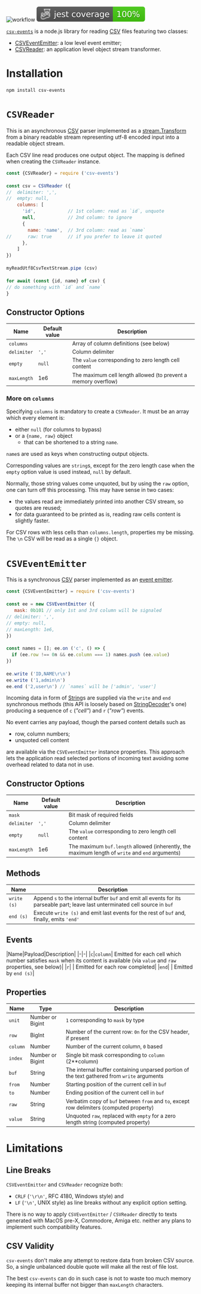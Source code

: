 ![workflow](https://github.com/do-/node-csv-events/actions/workflows/main.yml/badge.svg)
![Jest coverage](./badges/coverage-jest%20coverage.svg)

[`csv-events`](https://github.com/do-/node-csv-events) is a node.js library for reading [CSV](https://datatracker.ietf.org/doc/html/rfc4180) files featuring two classes:

* [CSVEventEmitter](CSVEventEmitter): a low level event emitter;
* [CSVReader](CSVReader): an application level object stream transformer.

# Installation
```
npm install csv-events
```

# `CSVReader` 

This is an asynchronous [CSV](https://datatracker.ietf.org/doc/html/rfc4180) parser implemented as a [stream.Transform](https://nodejs.org/docs/latest/api/stream.html#class-streamtransform) from a binary readable stream representing utf-8 encoded input into a readable object stream.

Each CSV line read produces one output object. The mapping is defined when creating the `CSVReader` instance.

```js
const {CSVReader} = require ('csv-events')

const csv = CSVReader ({
//  delimiter: ',',
//  empty: null,
    columns: [
      'id',            // 1st column: read as `id`, unquote
      null,            // 2nd column: to ignore
      {
        name: 'name',  // 3rd column: read as `name`
//      raw: true      // if you prefer to leave it quoted
      }, 
    ]
})

myReadUtf8CsvTextStream.pipe (csv)

for await (const {id, name} of csv) {
// do something with `id` and `name` 
}
```

## Constructor Options
|Name|Default value|Description|
|-|-|-|
|`columns`| |Array of column definitions (see below)|
|`delimiter`|`','`|Column delimiter|
|`empty`|`null`|The `value` corresponding to zero length cell content|
|`maxLength`|1e6|The maximum cell length allowed (to prevent a memory overflow)|
### More on `columns`
Specifying `columns` is mandatory to create a `CSVReader`. It must be an array which every element is:
* either `null` (for columns to bypass)
* or a `{name, raw}` object
  * that can be shortened to a string `name`.

`name`s are used as keys when constructing output objects.

Corresponding values are `string`s, except for the zero length case when the `empty` option value is used instead, `null` by default.

Normally, those string values come unquoted, but by using the `raw` option, one can turn off this processing. This may have sense in two cases:
* the values read are immediately printed into another CSV stream, so quotes are reused;
* for data guaranteed to be printed as is, reading raw cells content is slightly faster.

For CSV rows with less cells than `columns.length`, properties my be missing. The `\n` CSV will be read as a single `{}` object.

# `CSVEventEmitter` 

This is a synchronous [CSV](https://datatracker.ietf.org/doc/html/rfc4180) parser implemented as an [event emitter](https://nodejs.org/dist/latest/docs/api/events.html).

```js
const {CSVEventEmitter} = require ('csv-events')

const ee = new CSVEventEmitter ({
   mask: 0b101 // only 1st and 3rd column will be signaled
// delimiter: ',',
// empty: null,
// maxLength: 1e6,
})

const names = []; ee.on ('c', () => {
  if (ee.row !== 0n && ee.column === 1) names.push (ee.value)
})

ee.write ('ID,NAME\r\n')
ee.write ('1,admin\n')
ee.end ('2,user\n') // `names` will be ['admin', 'user']
```

Incoming data in form of [String](https://developer.mozilla.org/en-US/docs/Web/JavaScript/Reference/Global_Objects/String)s are supplied via the `write` and `end` synchronous methods (this API is loosely based on [StringDecoder](https://nodejs.org/dist/latest/docs/api/string_decoder.html)'s one) producing a sequence of `c` (_"cell"_) and `r` (_"row"_) events.

No event carries any payload, though the parsed content details such as
* row, column numbers;
* unquoted cell content

are available via the `CSVEventEmitter` instance properties. This approach lets the application read selected portions of incoming text avoiding some overhead related to data not in use.

## Constructor Options
|Name|Default value|Description|
|-|-|-|
|`mask`| |Bit mask of required fields|
|`delimiter`|`','`|Column delimiter|
|`empty`|`null`|The `value` corresponding to zero length cell content|
|`maxLength`|1e6|The maximum `buf.length` allowed (inherently, the maximum length of `write` and `end` arguments)|

## Methods
|Name|Description|
|-|-|
|`write (s)`| Append `s` to the internal buffer `buf` and emit all events for its parseable part; leave last unterminated cell source in `buf`|
|`end (s)`| Execute `write (s)` and emit last events for the rest of `buf` and, finally, emits `'end'`|

## Events
|Name|Payload|Description|
|-|-|
|`c`|`column`| Emitted for each cell which number satisfies `mask` when its content is available (via `value` and `raw` properties, see below)|
|`r`| | Emitted for each row completed|
|`end`| | Emitted by `end (s)`|

## Properties
|Name|Type|Description|
|-|-|-|
|`unit`|Number or Bigint|`1` corresponding to `mask` by type|
|`row`|BigInt|Number of the current row: `0n` for the CSV header, if present|
|`column`|Number|Number of the current column, `0` based|
|`index`|Number or Bigint|Single bit mask corresponding to `column` (2**column)|
|`buf`|String|The internal buffer containing unparsed portion of the text gathered from `write` arguments|
|`from`|Number|Starting position of the current cell in `buf`|
|`to`|Number|Ending position of the current cell in `buf`|
|`raw`|String|Verbatim copy of `buf` between `from` and `to`, except row delimiters (computed property)|
|`value`|String|Unquoted `raw`, replaced with `empty` for a zero length string (computed property)|

# Limitations
## Line Breaks
`CSVEventEmitter` and `CSVReader` recognize both:
* `CRLF` (`'\r\n'`, RFC 4180, Windows style) and
* `LF`  (`'\n'`, UNIX style)
as line breaks without any explicit option setting.

There is no way to apply `CSVEventEmitter` / `CSVReader` directly to texts generated with MacOS pre-X, Commodore, Amiga etc. neither any plans to implement such compatibility features.

## CSV Validity
`csv-events` don't make any attempt to restore data from broken CSV source. So, a single unbalanced double quote will make all the rest of file lost.

The best `csv-events` can do in such case is not to waste too much memory keeping its internal buffer not bigger than `maxLength` characters.
